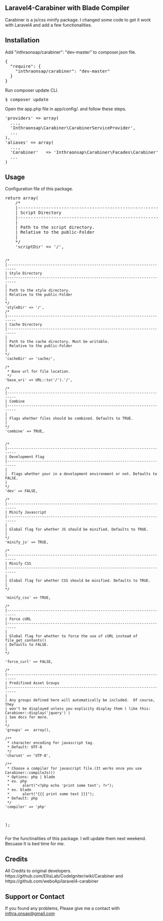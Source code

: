 <h2>Laravel4-Carabiner with Blade Compiler</h2>
<p>Carabiner is a js/css minify package. I changed some code to get it work with Laravel4 and add a few functionalities.</p>
<h2>Installation</h2>
<p>Add "inthraonsap/carabiner": "dev-master" to composer.json file.</p>
<pre>
{
  "require": {
    "inthraonsap/carabiner": "dev-master"
  }
}
</pre>
<p>Run composer update CLI.</p>
<pre>
$ composer update
</pre>
<p>Open the app.php file in app/config/. and follow these steps.</p>
<pre>
'providers' => array(
  ...,
  'Inthraonsap\Carabiner\CarabinerServiceProvider',
  ...
),
'aliases' => array(
  ...,
  'Carabiner'   => 'Inthraonsap\Carabiner\Facades\Carabiner',
  ...
)
</pre>
<!--<p>Publish a config file by using artisan CLI.</p>
<pre>
$ php artisan config:publish inthraonsap/carabiner
</pre>-->
<h2>Usage</h2>
<p>Configuration file of this package.</p>
<pre>
return array(
    /*
    |--------------------------------------------------------------------------
    | Script Directory
    |--------------------------------------------------------------------------
    |
    | Path to the script directory.
    | Relative to the public-Folder
    |
    */
    'scriptDir' => '/',
    
    /*
    |--------------------------------------------------------------------------
    | Style Directory
    |--------------------------------------------------------------------------
    |
    | Path to the style directory.
    | Relative to the public-Folder
    |
    */
    'styleDir' => '/',
    /*
    |--------------------------------------------------------------------------
    | Cache Directory
    |--------------------------------------------------------------------------
    |
    | Path to the cache directory. Must be writable.
    | Relative to the public-Folder
    |
    */
    'cacheDir' => 'cache/',
    
    /*
     * Base url for file location.
     */
    'base_uri' => URL::to('/').'/',
    
    /*
    |--------------------------------------------------------------------------
    | Combine
    |--------------------------------------------------------------------------
    |
    | Flags whether files should be combined. Defaults to TRUE.
    |
    */
    'combine' => TRUE,
    
    
    /*
    |--------------------------------------------------------------------------
    | Development Flag
    |--------------------------------------------------------------------------
    |
    |  Flags whether your in a development environment or not. Defaults to FALSE.
    |
    */
    'dev' => FALSE,
    
    /*
    |--------------------------------------------------------------------------
    | Minify Javascript
    |--------------------------------------------------------------------------
    |
    | Global flag for whether JS should be minified. Defaults to TRUE.
    |
    */
    'minify_js' => TRUE,
    
    /*
    |--------------------------------------------------------------------------
    | Minify CSS
    |--------------------------------------------------------------------------
    |
    | Global flag for whether CSS should be minified. Defaults to TRUE.
    |
    */

    'minify_css' => TRUE,
    
    /*
    |--------------------------------------------------------------------------
    | Force cURL
    |--------------------------------------------------------------------------
    |
    | Global flag for whether to force the use of cURL instead of file_get_contents()
    | Defaults to FALSE.
    |
    */

    'force_curl' => FALSE,

    /*
    |--------------------------------------------------------------------------
    | Predifined Asset Groups
    |--------------------------------------------------------------------------
    |
    | Any groups defined here will automatically be included.  Of course, they
    | won't be displayed unless you explicity display them ( like this: Carabiner::display('jquery') )
    | See docs for more.
    |
    */
    'groups' =>  array(),
    
    /**
     * character encoding for javascript tag.
     * Default: UTF-8
     */
    'charset' => 'UTF-8',
    
    /**
     * Choose a compiler for javascript file.(It works once you use Carabiner::compileJs())
     * Options: php | blade
     * ex. php
     *      alert("<?php echo 'print some text'; ?>");
     * ex. blade
     *      alert("{{{ print some text }}}");
     * Default: php
     */
    'compiler' => 'php'
);
</pre>
<p>For the functinalities of this package. I will update them next weekend. Becuase It is bed time for me.</p>
<h2>Credits</h2>
<p>All Credits to original developers. https://github.com/EllisLab/CodeIgniter/wiki/Carabiner and https://github.com/weboAp/laravel4-carabiner</p>
<h2>Support or Contact</h2>
<p>If you found any problems, Please give me a contact with <a href="mailto:inthra.onsap@gmail.com">inthra.onsap@gmail.com</a></p>
